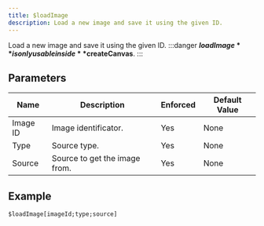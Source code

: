 ```yaml
---
title: $loadImage
description: Load a new image and save it using the given ID.
---
```


Load a new image and save it using the given ID.
:::danger
**$loadImage** is only usable inside **$createCanvas**.
:::
## Parameters
|   Name   |          Description          | Enforced | Default Value |
|----------|-------------------------------|----------|---------------|
| Image ID | Image identificator.          | Yes      | None          |
| Type     | Source type.                  | Yes      | None          |
| Source   | Source to get the image from. | Yes      | None          |
## Example
```eats
$loadImage[imageId;type;source]
```